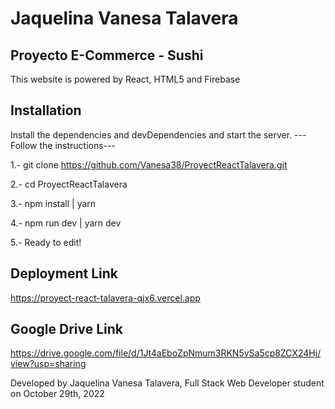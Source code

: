 # Jaquelina Vanesa Talavera 
## Proyecto E-Commerce - Sushi
This website is powered by React, HTML5 and Firebase

## Installation
Install the dependencies and devDependencies and start the server.
---Follow the instructions--- 

1.- git clone https://github.com/Vanesa38/ProyectReactTalavera.git 

2.- cd ProyectReactTalavera

3.- npm install | yarn 

4.- npm run dev | yarn dev 

5.- Ready to edit!

## Deployment Link
https://proyect-react-talavera-qjx6.vercel.app
 
 ## Google Drive Link
https://drive.google.com/file/d/1Jt4aEboZpNmum3RKN5vSa5cp8ZCX24Hj/view?usp=sharing
 
 Developed by Jaquelina Vanesa Talavera, Full Stack Web Developer student on October 29th, 2022